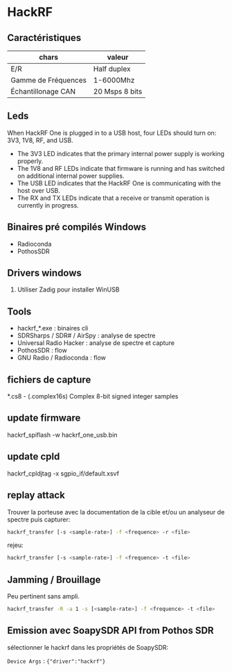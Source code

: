 # HackRF

## Caractéristiques

| chars | valeur |
|-------|----------|
| E/R | Half duplex |
| Gamme de Fréquences | 1-6000Mhz |
| Échantillonage CAN | 20 Msps 8 bits |


## Leds

When HackRF One is plugged in to a USB host, four LEDs should turn on: 3V3, 1V8, RF, and USB. 
* The 3V3 LED indicates that the primary internal power supply is working properly.
* The 1V8 and RF LEDs indicate that firmware is running and has switched on additional internal power supplies. 
* The USB LED indicates that the HackRF One is communicating with the host over USB.
* The RX and TX LEDs indicate that a receive or transmit operation is currently in progress.

## Binaires pré compilés Windows

* Radioconda
* PothosSDR

## Drivers windows

1. Utiliser Zadig pour installer WinUSB

## Tools

* hackrf_*.exe : binaires cli
* SDRSharps / SDR# / AirSpy : analyse de spectre
* Universal Radio Hacker : analyse de spectre et capture
* PothosSDR : flow
* GNU Radio / Radioconda : flow

## fichiers de capture

*.cs8 - (.complex16s) Complex 8-bit signed integer samples

## update firmware

hackrf_spiflash -w hackrf_one_usb.bin

## update cpld

hackrf_cpldjtag -x sgpio_if/default.xsvf

## replay attack

Trouver la porteuse avec la documentation de la cible et/ou un analyseur de spectre puis capturer:

```sh
hackrf_transfer [-s <sample-rate>] -f <frequence> -r <file>
```

rejeu:

```sh
hackrf_transfer [-s <sample-rate>] -f <frequence> -t <file>
```

## Jamming / Brouillage

Peu pertinent sans ampli.

```sh
hackrf_transfer -R -a 1 -s [<sample-rate>] -f <frequence> -t <file>
```

## Emission avec SoapySDR API from Pothos SDR

sélectionner le hackrf dans les propriétés de SoapySDR:

`Device Args` : `{"driver":"hackrf"}`
